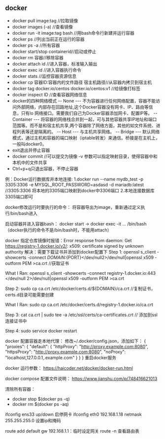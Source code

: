 
## docker

- docker pull image:tag //拉取镜像
- docker images (-a) //查看镜像
 - docker run -it image:tag bash //用bash命令行新建并运行容器
- docker ps //列出当前正在运行的容器
- docker ps -a //所有容器
- docker start/stop containerid//启动或停止
- docker rm 容器//移除容器
- docker attach id //进入容器，标准输入输出
- docker exec id //进入容器执行命令
- docker stats //监控容器资源信息
- docker cp 容器ID:容器内的文件路径 宿主机路径//从容器内拷贝到宿主机
- docker tag docker.io/centos docker.io/centos:v1 //给镜像打标签
- docker inspect ID //查看容器网络信息
- docker的四种网络模式
-- None --- 不为容器进行任何网络配置，容器不能访问外部网络，内部存在回路地址,这个Docker容器没有网卡、IP、路由等信息，只有lo 网络接口。需要我们自己为Docker容器添加网卡、配置IP等。
-- Container --- 将容器的网络栈合并到一起，可与其他容器共享IP地址和端口范围等。而不是和宿主机共享,两个容器除了网络方面，其他的如文件系统、进程列表等还是隔离的。
-- Host --- 与主机共享网络。
-- Bridge --- 默认网络模式，通过主机和容器的端口映射（iptable转发）来通信。桥接是在主机上，一般叫docker0。
-  exit退出并停止容器
- docker commit  //可以提交为镜像
-v   参数可以指定映射目录，使得容器中和本机中的文件共享
-  Ctrl+p+q只退出容器，不停止容器

例：Docker运行数据库并本地连接:
1.docker run --name mydb_test -p 3305:3306 -e MYSQL_ROOT_PASSWORD=asdasd -d mariadb:latest  //3305:3306 将本地的3305端口映射到docker中3306端口
2.本地连接数据库3305端口即可

docker修改运行时要执行的命令：
将容器导出为image，重新通过定义执行/bin/bash进入

启动容器并进入容器bash：
docker start  ->  docker  exec  -it  ...  /bin/bash（docker执行的命令不是/bin/bash时，不能用attach）

docker 指定仓库镜像时报错：Error response from daemon: Get https://registry-1.docker.io/v2/: x509: certificate signed by unknown authority
解决：需要下载证书并添加到docker配置下
Step 1: openssl s_client -showcerts -connect ${DOMAIN}:${PORT}</dev/null2>/dev/null|openssl x509 -outform PEM >ca.crt    //获取证书

What I Ran: openssl s_client -showcerts -connect registry-1.docker.io:443 </dev/null 2>/dev/null|openssl x509 -outform PEM >ca.crt

Step 2: sudo cp ca.crt /etc/docker/certs.d/${DOMAIN}/ca.crt  //复制证书，certs.d目录可能需要创建

What I Ran: sudo cp ca.crt /etc/docker/certs.d/registry-1.docker.io/ca.crt

Step 3: cat ca.crt | sudo tee -a /etc/ssl/certs/ca-certificates.crt  //  添加到ssl连接证书中

Step 4: sudo service docker restart


docker   配置容器走本地代理：
修改~/.docker/config.json，添加如下：
{
 "proxies":
 {
   "default":
   {
     "httpProxy": "http://proxy.example.com:8080",
     "httpsProxy": "http://proxy.example.com:8080",
     "noProxy": "localhost,127.0.0.1,.example.com"
   }
 }
}
重启docker服务

docker 运行参数：
https://haicoder.net/docker/docker-run.html

docker compose 配置文件说明：
https://www.jianshu.com/p/748416621013

清除所有容器：
- docker stop $(docker ps -q)
- docker rm $(docker ps -aq)



ifconfig ens33 up/down  启停网卡
ifconfig eth0 192.168.1.18 netmask 255.255.255.0 设置ip和掩码

route add default gw 192.168.1.1：临时设定网关
route -n 查看路由表
